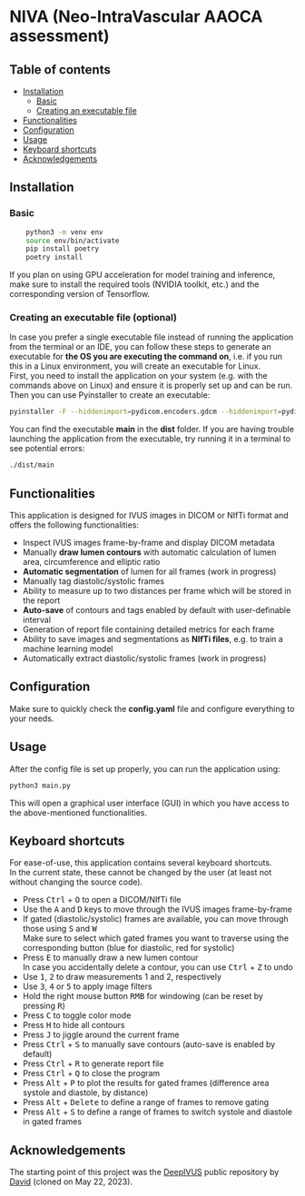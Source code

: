 
# NIVA (Neo-IntraVascular AAOCA assessment) <!-- omit in toc -->

## Table of contents <!-- omit in toc -->

- [Installation](#installation)
  - [Basic](#basic)
  - [Creating an executable file](#creating-an-executable-file)
- [Functionalities](#functionalities)
- [Configuration](#configuration)
- [Usage](#usage)
- [Keyboard shortcuts](#keyboard-shortcuts)
- [Acknowledgements](#acknowledgements)

## Installation

### Basic

```bash
    python3 -m venv env
    source env/bin/activate
    pip install poetry
    poetry install
```

If you plan on using GPU acceleration for model training and inference, make sure to install the required tools (NVIDIA toolkit, etc.) and the corresponding version of Tensorflow.

### Creating an executable file (**optional**)

In case you prefer a single executable file instead of running the application from the terminal or an IDE, you can follow these steps to generate an executable for **the OS you are executing the command on**, i.e. if you run this in a Linux environment, you will create an executable for Linux.\
First, you need to install the application on your system (e.g. with the commands above on Linux) and ensure it is properly set up and can be run.\
Then you can use Pyinstaller to create an executable:

```bash
pyinstaller -F --hiddenimport=pydicom.encoders.gdcm --hiddenimport=pydicom.encoders.pylibjpeg --hiddenimport=scipy.special._cdflib main.py
```

You can find the executable **main** in the **dist** folder.
If you are having trouble launching the application from the executable, try running it in a terminal to see potential errors:

```bash
./dist/main
```

## Functionalities

This application is designed for IVUS images in DICOM or NIfTi format and offers the following functionalities:

- Inspect IVUS images frame-by-frame and display DICOM metadata
- Manually **draw lumen contours** with automatic calculation of lumen area, circumference and elliptic ratio
- **Automatic segmentation** of lumen for all frames (work in progress)
- Manually tag diastolic/systolic frames
- Ability to measure up to two distances per frame which will be stored in the report
- **Auto-save** of contours and tags enabled by default with user-definable interval
- Generation of report file containing detailed metrics for each frame
- Ability to save images and segmentations as **NIfTi files**, e.g. to train a machine learning model
- Automatically extract diastolic/systolic frames (work in progress)

## Configuration

Make sure to quickly check the **config.yaml** file and configure everything to your needs.

## Usage

After the config file is set up properly, you can run the application using:

```bash
python3 main.py
```

This will open a graphical user interface (GUI) in which you have access to the above-mentioned functionalities.

## Keyboard shortcuts

For ease-of-use, this application contains several keyboard shortcuts.\
In the current state, these cannot be changed by the user (at least not without changing the source code).

- Press <kbd>Ctrl</kbd> + <kbd>O</kbd> to open a DICOM/NIfTi file
- Use the <kbd>A</kbd> and <kbd>D</kbd> keys to move through the IVUS images frame-by-frame
- If gated (diastolic/systolic) frames are available, you can move through those using <kbd>S</kbd> and <kbd>W</kbd>\
  Make sure to select which gated frames you want to traverse using the corresponding button (blue for diastolic, red for systolic)
- Press <kbd>E</kbd> to manually draw a new lumen contour\
  In case you accidentally delete a contour, you can use <kbd>Ctrl</kbd> + <kbd>Z</kbd> to undo
- Use <kbd>1</kbd>, <kbd>2</kbd> to draw measurements 1 and 2, respectively
- Use <kbd>3</kbd>, <kbd>4</kbd> or <kbd>5</kbd> to apply image filters
- Hold the right mouse button <kbd>RMB</kbd> for windowing (can be reset by pressing <kbd>R</kbd>)
- Press <kbd>C</kbd> to toggle color mode
- Press <kbd>H</kbd> to hide all contours
- Press <kbd>J</kbd> to jiggle around the current frame
- Press <kbd>Ctrl</kbd> + <kbd>S</kbd> to manually save contours (auto-save is enabled by default)
- Press <kbd>Ctrl</kbd> + <kbd>R</kbd> to generate report file
- Press <kbd>Ctrl</kbd> + <kbd>Q</kbd> to close the program
- Press <kbd>Alt</kbd> + <kbd>P</kbd> to plot the results for gated frames (difference area systole and diastole, by distance)
- Press <kbd>Alt</kbd> + <kbd>Delete</kbd> to define a range of frames to remove gating
- Press <kbd>Alt</kbd> + <kbd>S</kbd> to define a range of frames to switch systole and diastole in gated frames

## Acknowledgements

The starting point of this project was the [DeepIVUS](https://github.com/dmolony3/DeepIVUS) public repository by [David](https://github.com/dmolony3) (cloned on May 22, 2023).
